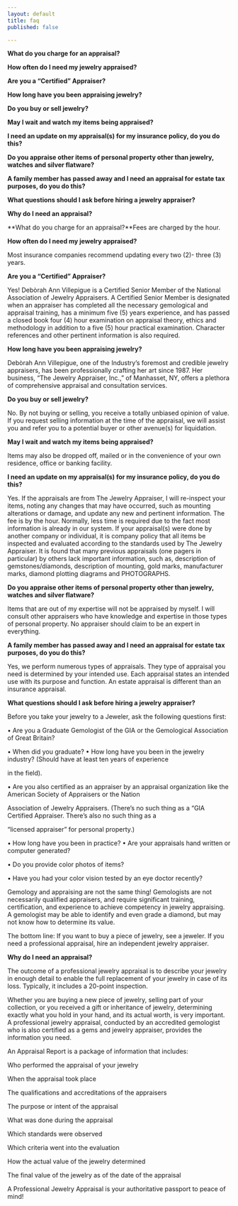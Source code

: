 ```yaml
---
layout: default
title: faq
published: false

---
```

**What do you charge for an appraisal?**

**How often do I need my jewelry appraised?**

**Are you a “Certified” Appraiser?**

**How long have you been appraising jewelry?**

**Do you buy or sell jewelry?**

**May I wait and watch my items being appraised?**

**I need an update on my appraisal(s) for my insurance policy, do you do this?**

**Do you appraise other items of personal property other than jewelry, watches and silver flatware?**

**A family member has passed away and I need an appraisal for estate tax purposes, do you do this?**

**What questions should I ask before hiring a jewelry appraiser?**

**Why do I need an appraisal?**

**What do you charge for an appraisal?**Fees are charged by the hour.

**How often do I need my jewelry appraised?**

Most insurance companies recommend updating every two (2)- three (3) years.

**Are you a “Certified” Appraiser?**

Yes! Debòrah Ann Villepigue is a Certified Senior Member of the National Association of Jewelry Appraisers. A Certified Senior Member is designated when an appraiser has completed all the necessary gemological and appraisal training, has a minimum five (5) years experience, and has passed a closed book four (4) hour examination on appraisal theory, ethics and methodology in addition to a five (5) hour practical examination. Character references and other pertinent information is also required.

**How long have you been appraising jewelry?**

Debòrah Ann Villepigue, one of the Industry’s foremost and credible jewelry appraisers, has been professionally crafting her art since 1987. Her business, “The Jewelry Appraiser, Inc.,” of Manhasset, NY, offers a plethora of comprehensive appraisal and consultation services.

**Do you buy or sell jewelry?**

No. By not buying or selling, you receive a totally unbiased opinion of value. If you request selling information at the time of the appraisal, we will assist you and refer you to a potential buyer or other avenue(s) for liquidation.

**May I wait and watch my items being appraised?**

Items may also be dropped off, mailed or in the convenience of your own residence, office or banking facility.

**I need an update on my appraisal(s) for my insurance policy, do you do this?**

Yes. If the appraisals are from The Jewelry Appraiser, I will re-inspect your items, noting any changes that may have occurred, such as mounting alterations or damage, and update any new and pertinent information. The fee is by the hour. Normally, less time is required due to the fact most information is already in our system. If your appraisal(s) were done by another company or individual, it is company policy that all items be inspected and evaluated according to the standards used by The Jewelry Appraiser. It is found that many previous appraisals (one pagers in particular) by others lack important information, such as, description of gemstones/diamonds, description of mounting, gold marks, manufacturer marks, diamond plotting diagrams and PHOTOGRAPHS.

**Do you appraise other items of personal property other than jewelry, watches and silver flatware?**

Items that are out of my expertise will not be appraised by myself. I will consult other appraisers who have knowledge and expertise in those types of personal property. No appraiser should claim to be an expert in everything.

**A family member has passed away and I need an appraisal for estate tax purposes, do you do this?**

Yes, we perform numerous types of appraisals. They type of appraisal you need is determined by your intended use. Each appraisal states an intended use with its purpose and function. An estate appraisal is different than an insurance appraisal.

**What questions should I ask before hiring a jewelry appraiser?**

Before you take your jewelry to a Jeweler, ask the following questions first:

• Are you a Graduate Gemologist of the GIA or the Gemological Association of Great Britain?

• When did you graduate? • How long have you been in the jewelry industry? (Should have at least ten years of experience

in the field).

• Are you also certified as an appraiser by an appraisal organization like the American Society of Appraisers or the Nation

Association of Jewelry Appraisers. (There’s no such thing as a “GIA Certified Appraiser. There’s also no such thing as a

“licensed appraiser” for personal property.)

• How long have you been in practice? • Are your appraisals hand written or computer generated?

• Do you provide color photos of items?

• Have you had your color vision tested by an eye doctor recently?

Gemology and appraising are not the same thing! Gemologists are not necessarily qualified appraisers, and require significant training, certification, and experience to achieve competency in jewelry appraising. A gemologist may be able to identify and even grade a diamond, but may not know how to determine its value.

The bottom line: If you want to buy a piece of jewelry, see a jeweler. If you need a professional appraisal, hire an independent jewelry appraiser.

**Why do I need an appraisal?**

The outcome of a professional jewelry appraisal is to describe your jewelry in enough detail to enable the full replacement of your jewelry in case of its loss. Typically, it includes a 20-point inspection.

Whether you are buying a new piece of jewelry, selling part of your collection, or you received a gift or inheritance of jewelry, determining exactly what you hold in your hand, and its actual worth, is very important. A professional jewelry appraisal, conducted by an accredited gemologist who is also certified as a gems and jewelry appraiser, provides the information you need.

An Appraisal Report is a package of information that includes:

Who performed the appraisal of your jewelry

When the appraisal took place

The qualifications and accreditations of the appraisers

The purpose or intent of the appraisal

What was done during the appraisal

Which standards were observed

Which criteria went into the evaluation

How the actual value of the jewelry determined

The final value of the jewelry as of the date of the appraisal

A Professional Jewelry Appraisal is your authoritative passport to peace of mind!